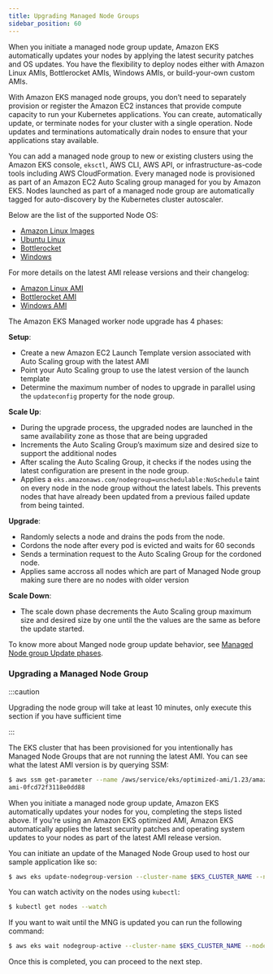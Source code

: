 ```yaml
---
title: Upgrading Managed Node Groups
sidebar_position: 60
---
```


When you initiate a managed node group update, Amazon EKS automatically updates your nodes by applying the latest security patches and OS updates. You have the flexibility to deploy nodes either with Amazon Linux AMIs, Bottlerocket AMIs, Windows AMIs, or build-your-own custom AMIs.

With Amazon EKS managed node groups, you don’t need to separately provision or register the Amazon EC2 instances that provide compute capacity to run your Kubernetes applications. You can create, automatically update, or terminate nodes for your cluster with a single operation. Node updates and terminations automatically drain nodes to ensure that your applications stay available.

You can add a managed node group to new or existing clusters using the Amazon EKS console, `eksctl`, AWS CLI, AWS API, or infrastructure-as-code tools including AWS CloudFormation. Every managed node is provisioned as part of an Amazon EC2 Auto Scaling group managed for you by Amazon EKS. Nodes launched as part of a managed node group are automatically tagged for auto-discovery by the Kubernetes cluster autoscaler.

Below are the list of the supported Node OS:

* [Amazon Linux Images](https://docs.aws.amazon.com/AWSEC2/latest/UserGuide/AMIs.html)
* [Ubuntu Linux](https://docs.aws.amazon.com/eks/latest/userguide/eks-partner-amis.html) 
* [Bottlerocket](https://docs.aws.amazon.com/eks/latest/userguide/eks-optimized-ami-bottlerocket.html)
* [Windows](https://docs.aws.amazon.com/eks/latest/userguide/eks-optimized-windows-ami.html)


For more details on the latest AMI release versions and their changelog: 
* [Amazon Linux AMI](https://github.com/awslabs/amazon-eks-ami/blob/master/CHANGELOG.md)
* [Bottlerocket AMI](https://docs.aws.amazon.com/eks/latest/userguide/eks-optimized-ami-bottlerocket.html)
* [Windows AMI](https://docs.aws.amazon.com/eks/latest/userguide/eks-ami-versions-windows.html)

The Amazon EKS Managed worker node upgrade has 4 phases:

**Setup**:

* Create a new Amazon EC2 Launch Template version associated with Auto Scaling group with the latest AMI
* Point your Auto Scaling group to use the latest version of the launch template
* Determine the maximum number of nodes to upgrade in parallel using the `updateconfig` property for the node group.

**Scale Up**:

* During the upgrade process, the upgraded nodes are launched in the same availability zone as those that are being upgraded
* Increments the Auto Scaling Group’s maximum size and desired size to support the additional nodes
* After scaling the Auto Scaling Group, it checks if the nodes using the latest configuration are present in the node group. 
* Applies a `eks.amazonaws.com/nodegroup=unschedulable:NoSchedule` taint on every node in the node group without the latest labels. This prevents nodes that have already been updated from a previous failed update from being tainted.

**Upgrade**:

* Randomly selects a node and drains the pods from the node.
* Cordons the node after every pod is evicted and waits for 60 seconds
* Sends a termination request to the Auto Scaling Group for the cordoned node.
* Applies same accross all nodes which are part of Managed Node group making sure there are no nodes with older version

**Scale Down**:

* The scale down phase decrements the Auto Scaling group maximum size and desired size by one until the the values are the same as before the update started.

To know more about Manged node group update behavior, see [Managed Node group Update phases](https://docs.aws.amazon.com/eks/latest/userguide/managed-node-update-behavior.html).


### Upgrading a Managed Node Group

:::caution

Upgrading the node group will take at least 10 minutes, only execute this section if you have sufficient time

:::

The EKS cluster that has been provisioned for you intentionally has Managed Node Groups that are not running the latest AMI. You can see what the latest AMI version is by querying SSM:

```bash
$ aws ssm get-parameter --name /aws/service/eks/optimized-ami/1.23/amazon-linux-2/recommended/image_id --region $AWS_DEFAULT_REGION --query "Parameter.Value" --output text
ami-0fcd72f3118e0dd88
```

When you initiate a managed node group update, Amazon EKS automatically updates your nodes for you, completing the steps listed above. If you're using an Amazon EKS optimized AMI, Amazon EKS automatically applies the latest security patches and operating system updates to your nodes as part of the latest AMI release version. 

You can initiate an update of the Managed Node Group used to host our sample application like so:

```bash
$ aws eks update-nodegroup-version --cluster-name $EKS_CLUSTER_NAME --nodegroup-name $EKS_DEFAULT_MNG_NAME
```

You can watch activity on the nodes using `kubectl`:

```bash test=false
$ kubectl get nodes --watch
```

If you want to wait until the MNG is updated you can run the following command:

```bash timeout=900
$ aws eks wait nodegroup-active --cluster-name $EKS_CLUSTER_NAME --nodegroup-name $EKS_DEFAULT_MNG_NAME
```

Once this is completed, you can proceed to the next step.